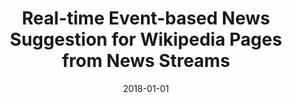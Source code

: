 ---
title: "Real-time Event-based News Suggestion for Wikipedia Pages from News Streams"
authors: "Lyu, Lijun; Fetahu, Besnik"
collection: publications
permalink: /publication/2018-DBLP_conf_www_LyuF18
date: 2018-01-01
venue: "Companion of the The Web Conference 2018 on The Web Conference 2018, WWW 2018, Lyon , France, April 23-27, 2018"
---
